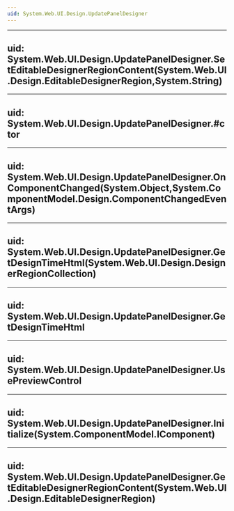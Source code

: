 ```yaml
---
uid: System.Web.UI.Design.UpdatePanelDesigner
---
```


---
uid: System.Web.UI.Design.UpdatePanelDesigner.SetEditableDesignerRegionContent(System.Web.UI.Design.EditableDesignerRegion,System.String)
---

---
uid: System.Web.UI.Design.UpdatePanelDesigner.#ctor
---

---
uid: System.Web.UI.Design.UpdatePanelDesigner.OnComponentChanged(System.Object,System.ComponentModel.Design.ComponentChangedEventArgs)
---

---
uid: System.Web.UI.Design.UpdatePanelDesigner.GetDesignTimeHtml(System.Web.UI.Design.DesignerRegionCollection)
---

---
uid: System.Web.UI.Design.UpdatePanelDesigner.GetDesignTimeHtml
---

---
uid: System.Web.UI.Design.UpdatePanelDesigner.UsePreviewControl
---

---
uid: System.Web.UI.Design.UpdatePanelDesigner.Initialize(System.ComponentModel.IComponent)
---

---
uid: System.Web.UI.Design.UpdatePanelDesigner.GetEditableDesignerRegionContent(System.Web.UI.Design.EditableDesignerRegion)
---
